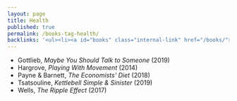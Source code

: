 ```yaml
---
layout: page
title: Health
published: true
permalink: /books-tag-health/
backlinks: '<ul><li><a id="books" class="internal-link" href="/books/">Books</a></li></ul>'
---
```


* Gottlieb, _Maybe You Should Talk to Someone_ (2019) 
* Hargrove, _Playing With Movement_ (2014) 
* Payne & Barnett, _The Economists' Diet_ (2018) 
* Tsatsouline, _Kettlebell Simple & Sinister_ (2019) 
* Wells, _The Ripple Effect_ (2017) 
